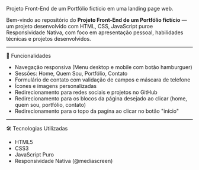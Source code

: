 Projeto Front-End de um Portfólio fictício em uma landing page web.

Bem-vindo ao repositório do **Projeto Front-End de um Portfólio fictício** — um projeto desenvolvido com HTML, CSS, JavaScript puroe Responsividade Nativa, com foco em apresentação pessoal, habilidades técnicas e projetos desenvolvidos.

---

📌 Funcionalidades

- Navegação responsiva (Menu desktop e mobile com botão hamburguer)
- Sessões: Home, Quem Sou, Portfólio, Contato
- Formulário de contato com validação de campos e máscara de telefone
- Ícones e imagens personalizadas
- Redirecionamento para redes sociais e projetos no GitHub
- Redirecionamento para os blocos da página desejado ao clicar (home, quem sou, portfólio, contato)
- Redirecionamento para o topo da pagína ao clicar no botão "início"

---

🛠️ Tecnologias Utilizadas

- HTML5
- CSS3
- JavaScript Puro
- Responsividade Nativa (@mediascreen)

